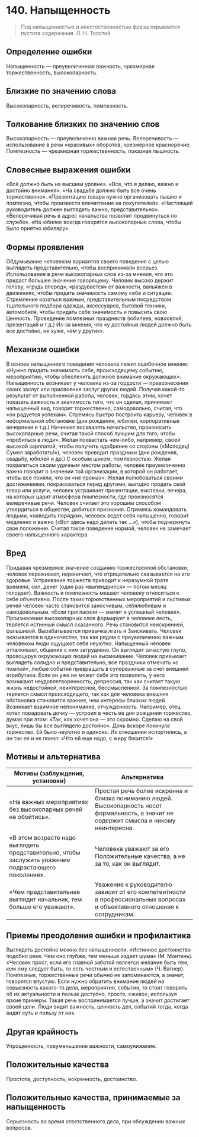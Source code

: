 # 140. Напыщенность

> Под напыщенностью и неестественностью фразы 
скрывается пустота содержания.
Л. Н. Толстой

## Определение ошибки
Напыщенность — преувеличенная важность, чрезмерная торжественность, высокопарность.

## Близкие по значению слова
Высокопарность, велеречивость, помпезность.

## Толкование близких по значению слов
Высокопарность — преувеличенно важная речь.
Велеречивость — использование в речи «красивых» оборотов, чрезмерное красноречие.
Помпезность — чрезмерная торжественность, показная пышность.

## Словесные выражения ошибки
«Всё должно быть на высшем уровне».
«Все, что я делаю, важно и достойно внимания».
«На свадьбе должно быть все очень торжественно».
«Презентацию товара нужно организовать пышно и помпезно, чтобы произвести впечатление на покупателей».
«Настоящий руководитель должен выглядеть важно, представительно».
«Велеречивая речь в адрес начальства позволит продвинуться по службе».
«На юбилее всегда говорятся высокопарные слова, чтобы было приятно юбиляру».

## Формы проявления
Обдумывание человеком вариантов своего поведения с целью выглядеть представительно, чтобы воспринимали всерьез.
Использование в речи высокопарных слов из-за мнения, что это придаст большее значение говорящему.
Человек высоко держит голову, «грудь вперед», «раздувается» от важности, вальяжен в движениях, чтобы придать значимость самому себе и ситуации.
Стремление казаться важным, представительным посредством тщательного подбора одежды, аксессуаров, бытовой техники, автомобиля, чтобы придать себе значимость и повысить свою
Ценность.
Проведение помпезных празднеств (юбилеев, новоселий, презентаций и т.д.) Из-за мнения, что «у достойных людей должно быть все достойно, не хуже, чем у других».

## Механизм ошибки
В основе напыщенного поведения человека лежит ошибочное мнение: «Нужно придать значимость себе, происходящему событию, мероприятию, чтобы обеспечить должное внимание окружающих».
Напыщенность возникает у человека из-за гордости — превознесения своих заслуг или присвоения заслуг других людей. Получая какой-то результат от выполненной работы, человек, гордясь этим, хочет показать важность и значимость того, что он сделал, принимает напыщенный вид, говорит торжественно, самодовольно, считая, что «он радуется успехам».
Стремясь быстро построить карьеру, человек в неформальной обстановке (дни рождения, юбилеи, корпоративные вечеринки и т.д.) Начинает восхвалять начальство, произносить высокопарные речи, считая такой способ лучшим для того, чтобы «пробиться в люди».
Желая похвастать чем-либо, например, своей высокой зарплатой, чтобы получить одобрение со стороны («Молодец! Сумел заработать!»), человек проводит праздники (дни рождения, свадьбу, юбилей и др.) С особым шиком, помпезностью. Желая похвалиться своим удачным местом работы, человек преувеличенно важно говорит о значении той организации, в которой он работает, чтобы все поняли, что он «не промах».
Желая полюбоваться своими достижениями, покрасоваться перед другими, выгодно продать свой товар или услуги, человек устраивает презентации, выставки, вечера, на которых царит атмосфера помпезности, где произносятся велеречивые речи. Человек считает это хорошим способом утвердиться в обществе, добиться признания.
Стремясь командовать людьми, «наводить порядки», человек ведет себя напыщенно, говорит медленно и важно («Вот здесь надо делать так ...»), чтобы подчеркнуть свое положение. Считая такое поведение нормой, человек не замечает своего напыщенного характера.

## Вред
Придавая чрезмерное значение созданию торжественной обстановки, человек переживает, нервничает, что отрицательно сказывается на его здоровье.
Устраивание торжеств приводит к неразумной трате времени, сил, денег (один раз «выпендрился» — потом месяц голодает).
Важность и помпезность мешает человеку относиться к себе объективно. После таких торжественных мероприятий и льстивых речей человек часто становится заносчивым, себялюбивым и самодовольным. «Если пригласили — значит я успешный человек».
Произнесение высокопарных слов формирует в человеке лесть, теряется истинный смысл сказанного. Речь становится неискренней, фальшивой. Вырабатывается привычка лгать и
Заискивать.
Человек оказывается в одиночестве, так как рядом с преувеличенно важным человеком люди ощущают себя неуютно. Напыщенный человек отталкивает, общение с ним затруднено. Он выглядит зачастую глупо, провоцируя окружающих людей на высмеивание.
Человек привыкает выглядеть солидно и представительно, все праздники отмечать «с помпой», любые события превращать в суперважные за счет внешней атрибутики. Если он уже не может себе это позволить, у него возникают неудовлетворенность, депрессия, так как считает такую жизнь недостойной, неинтересной, бессмысленной.
За помпезностью теряется смысл происходящего, так как для человека внешняя обстановка становится важнее, чем интересы близких людей. Возникает взаимное непонимание, отчужденность. Например, отец хотел порадовать дочку — устроил в честь ее дня рождения торжество, думая при этом: «Так, как хочет она — это скромно. Сделаю на свой вкус, лишь бы все выглядело достойно». Дочь вскоре покинула торжество. Ей было неуютно и одиноко. Их отношения испортились, а он так ее и не понял: «Что ей еще надо, с жиру бесится!»

## Мотивы и альтернатива
Мотивы (заблуждения, установки) | Альтернатива
---|---
«На важных мероприятиях без высокопарных речей не обойтись».	| Простая речь более искренна и близка пониманию людей. Высокопарность несет формальность, а значит не содержит смысла и никому неинтересна.
«В этом возрасте надо выглядеть представительно, чтобы заслужить уважение подрастающего поколения».	| Человека уважают за его Положительные качества, а не за то, как он выглядит.
«Чем представительнее выглядит начальник, тем больше его уважают».	| Уважение к руководителю зависит от его компетентности в профессиональных вопросах и объективного отношения к сотрудникам.

## Приемы преодоления ошибки и профилактика
Выглядеть достойно можно без напыщенности. «Истинное достоинство подобно реке. Чем оно глубже, тем меньше издает шума» (М. Монтень). «Человек прост, если его главной заботой является желание быть тем, кем ему следует быть, то есть честным и естественным» (Ч. Вагнер).
Помпезные, торжественные речи обычно не запоминаются, а значит, говорятся впустую. Если нужно обратить внимание людей на серьезность какого-то дела, мероприятия, события, то стоит говорить об их актуальности и пользе доступно, просто, «живо», используя яркие примеры. Такая речь воспринимается лучше, а значит достигает своей цели. Люди видят важность, ценность дел, событий тогда, когда видят суть и пользу от них.

## Другая крайность 
Упрощенность, преуменьшение важности, самоунижение.

## Положительные качества 
Простота, доступность, искренность, достоинство.

## Положительные качества, принимаемые за напыщенность
Серьезность во время ответственного дела, при обсуждении важных вопросов. 
